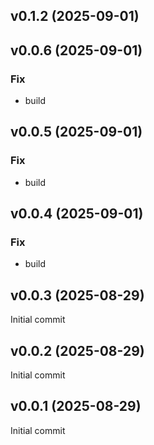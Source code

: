 ## v0.1.2 (2025-09-01)

## v0.0.6 (2025-09-01)

### Fix

- build

## v0.0.5 (2025-09-01)

### Fix

- build

## v0.0.4 (2025-09-01)

### Fix

- build

## v0.0.3 (2025-08-29)
Initial commit
## v0.0.2 (2025-08-29)
Initial commit
## v0.0.1 (2025-08-29)
Initial commit
